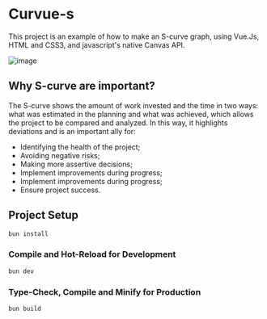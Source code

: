 # Curvue-s

This project is an example of how to make an S-curve graph, using Vue.Js, HTML and CSS3, and javascript's native Canvas API.

![image](https://github.com/RomuloOliveira94/curvue-s/assets/99622544/6e197305-886b-4737-9334-4e79e543b90a)


## Why S-curve are important?

The S-curve shows the amount of work invested and the time in two ways: what was estimated in the planning and what was achieved, which allows the project to be compared and analyzed. In this way, it highlights deviations and is an important ally for:

  <ul>
      <li>Identifying the health of the project;</li>
      <li>Avoiding negative risks;</li>
      <li>Making more assertive decisions;</li>
      <li>Implement improvements during progress;</li>
      <li>Implement improvements during progress;</li>
      <li>Ensure project success.</li>
    </ul>

## Project Setup

```sh
bun install
```

### Compile and Hot-Reload for Development

```sh
bun dev
```

### Type-Check, Compile and Minify for Production

```sh
bun build
```
